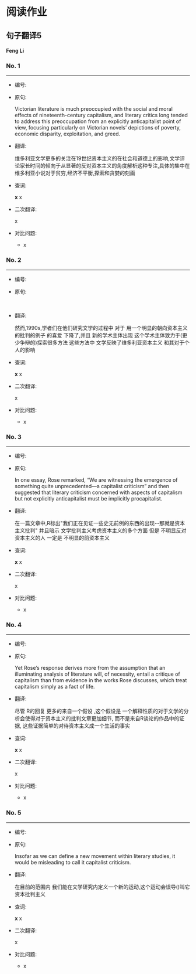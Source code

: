 # 阅读作业

## 句子翻译5

#### Feng Li

### No. 1

----



* 编号: 

* 原句: 

  Victorian literature is much preoccupied with the social and moral effects of nineteenth-century capitalism, and literary critics long tended to address this preoccupation from an explicitly anticapitalist point of view, focusing particularly on Victorian novels’ depictions of poverty, economic disparity, exploitation, and greed. 

* 翻译:

  维多利亚文学更多的关注在19世纪资本主义的在社会和道德上的影响,文学评论家长时间的倾向于从显著的反对资本主义的角度解析这种专注,具体的集中在维多利亚小说对于贫穷,经济不平衡,探索和贪婪的刻画

  

* 查词:

  __x__ x

* 二次翻译:

  x



* 对比问题:
  * x

### No. 2

----



* 编号: 

* 原句: 

  ​	

* 翻译:

  然而,1990s,学者们在他们研究文学的过程中 对于  用一个明显的朝向资本主义的批判的例子 的喜爱 下降了,并且 新的学术主体出现 这个学术主体致力于(更少争辩的)探索很多方法 这些方法中 文学反映了维多利亚资本主义 和其对于个人的影响

* 查词:

  __x__ x

* 二次翻译:

  x



* 对比问题:
  * x

### No. 3

----



* 编号: 

* 原句: 

  In one essay, Rose remarked, “We are witnessing the emergence of something quite unprecedented—a capitalist criticism” and then suggested that literary criticism concerned with aspects of capitalism but not explicitly anticapitalist must be implicitly procapitalist.

* 翻译:

  在一篇文章中,R标出"我们正在见证一些史无前例的东西的出现--那就是资本主义批判" 并且暗示 文学批判主义考虑资本主义的多个方面 但是 不明显反对资本主义的人 一定是 不明显的前资本主义

* 查词:

  __x__ x

* 二次翻译:

  x



* 对比问题:
  * x

### No. 4

----



* 编号: 

* 原句: 

  Yet Rose’s response derives more from the assumption that an illuminating analysis of literature will, of necessity, entail a critique of capitalism than from evidence in the works Rose discusses, which treat capitalism simply as a fact of life.

* 翻译:

  尽管 R的回复 更多的来自一个假设 ,这个假设是 一个解释性质的对于文学的分析会使得对于资本主义的批判文章更加细节, 而不是来自R谈论的作品中的证据, 这些证据简单的对待资本主义成一个生活的事实

* 查词:

  __x__ x

* 二次翻译:

  x



* 对比问题:
  * x

### No. 5

----



* 编号: 

* 原句: 

  Insofar as we can define a new movement within literary studies, it would be misleading to call it capitalist criticism. 

* 翻译:

  在目前的范围内 我们能在文学研究内定义一个新的运动,这个运动会误导()叫它资本批判主义

* 查词:

  __x__ x

* 二次翻译:

  x



* 对比问题:
  * x






